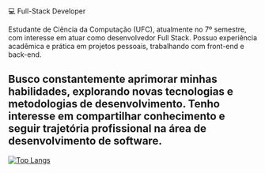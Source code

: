💻 Full-Stack Developer

Estudante de Ciência da Computação (UFC), atualmente no 7º semestre, com interesse em atuar como desenvolvedor Full Stack. Possuo experiência acadêmica e prática em projetos pessoais, trabalhando com front-end e back-end.

Busco constantemente aprimorar minhas habilidades, explorando novas tecnologias e metodologias de desenvolvimento. Tenho interesse em compartilhar conhecimento e seguir trajetória profissional na área de desenvolvimento de software.
---
[![Top Langs](https://github-readme-stats.vercel.app/api/top-langs/?username=RaulRonald&layout=compact&theme=blueberry)](https://github.com/anuraghazra/github-readme-stats)

